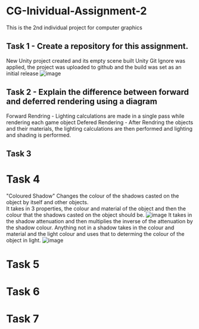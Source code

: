 # CG-Inividual-Assignment-2
This is the 2nd individual project for computer graphics

## Task 1 - Create a repository for this assignment.
New Unity project created and its empty scene built
Unity Git Ignore was applied, the project was uploaded to github and the build was set as an initial release
![image](https://user-images.githubusercontent.com/69608587/228288800-05c72d48-4e46-41fa-bc52-0e2df3fc5967.png)


## Task 2 - Explain the difference between forward and deferred rendering using a diagram 
Forward Rendring - Lighting calculations are made in a single pass while rendering each game object
Defered Rendering - After Rendring the objects and their materials, the lighting calculations are then performed and lighting and shading is performed. 


## Task 3


# Task 4
"Coloured Shadow" Changes the colour of the shadows casted on the object by itself and other objects.  
It takes in 3 properties, the colour and material of the object and then the colour that the shadows casted on the object should be. 
![image](https://user-images.githubusercontent.com/69608587/228305351-82b46bd8-1881-430e-a53f-05c9dec8701a.png)
It takes in the shadow attenuation and then multiplies the inverse of the attenuation by the shadow colour. Anything not in a shadow takes in the colour and material and the light colour and uses that to determing the colour of the object in light. 
![image](https://user-images.githubusercontent.com/69608587/228314813-59d4934f-d7e5-436c-9cda-d1429c5f011c.png)



# Task 5

# Task 6


# Task 7
